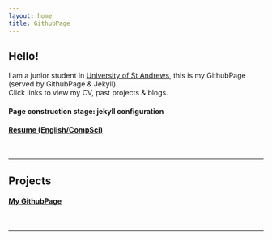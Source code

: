 ```yaml
---
layout: home
title: GithubPage
---
```


## Hello!
I am a junior student in [University of St Andrews](https://st-andrews.ac.uk), this is my GithubPage (served by GithubPage & Jekyll).  
Click links to view my CV, past projects & blogs.
#### Page construction stage: jekyll configuration
#### [Resume (English/CompSci)](https://el15ande.github.io/lib/En_Resume_CompSci.pdf)
<br>
<hr>

## Projects
#### [My GithubPage](https://github.com/El15ande/El15ande.github.io)
<br>
<hr>
